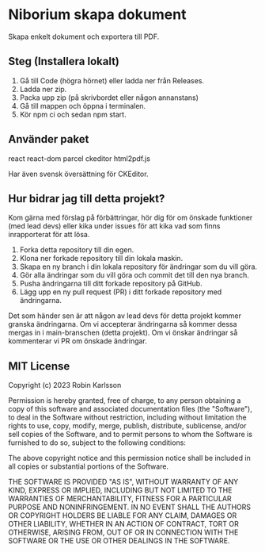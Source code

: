 # Niborium skapa dokument

Skapa enkelt dokument och exportera till PDF.

## Steg (Installera lokalt)

1. Gå till Code (högra hörnet) eller ladda ner från Releases.
2. Ladda ner zip.
3. Packa upp zip (på skrivbordet eller någon annanstans)
4. Gå till mappen och öppna i terminalen.
5. Kör npm ci och sedan npm start.

## Använder paket

react
react-dom
parcel
ckeditor
html2pdf.js

Har även svensk översättning för CKEditor.

## Hur bidrar jag till detta projekt?

Kom gärna med förslag på förbättringar, hör dig för om önskade funktioner (med lead devs) eller kika under issues för att kika vad som finns inrapporterat för att lösa.

1. Forka detta repository till din egen.
2. Klona ner forkade repository till din lokala maskin.
3. Skapa en ny branch i din lokala repository för ändringar som du vill göra.
4. Gör alla ändringar som du vill göra och commit det till den nya branch.
5. Pusha ändringarna till ditt forkade repository på GitHub.
6. Lägg upp en ny pull request (PR) i ditt forkade repository med ändringarna.

Det som händer sen är att någon av lead devs för detta projekt kommer granska ändringarna.
Om vi accepterar ändringarna så kommer dessa mergas in i main-branschen (detta projekt).
Om vi önskar ändringar så kommenterar vi PR om önskade ändringar.

## MIT License

Copyright (c) 2023 Robin Karlsson

Permission is hereby granted, free of charge, to any person obtaining a copy
of this software and associated documentation files (the "Software"), to deal
in the Software without restriction, including without limitation the rights
to use, copy, modify, merge, publish, distribute, sublicense, and/or sell
copies of the Software, and to permit persons to whom the Software is
furnished to do so, subject to the following conditions:

The above copyright notice and this permission notice shall be included in all
copies or substantial portions of the Software.

THE SOFTWARE IS PROVIDED "AS IS", WITHOUT WARRANTY OF ANY KIND, EXPRESS OR
IMPLIED, INCLUDING BUT NOT LIMITED TO THE WARRANTIES OF MERCHANTABILITY,
FITNESS FOR A PARTICULAR PURPOSE AND NONINFRINGEMENT. IN NO EVENT SHALL THE
AUTHORS OR COPYRIGHT HOLDERS BE LIABLE FOR ANY CLAIM, DAMAGES OR OTHER
LIABILITY, WHETHER IN AN ACTION OF CONTRACT, TORT OR OTHERWISE, ARISING FROM,
OUT OF OR IN CONNECTION WITH THE SOFTWARE OR THE USE OR OTHER DEALINGS IN THE
SOFTWARE.
